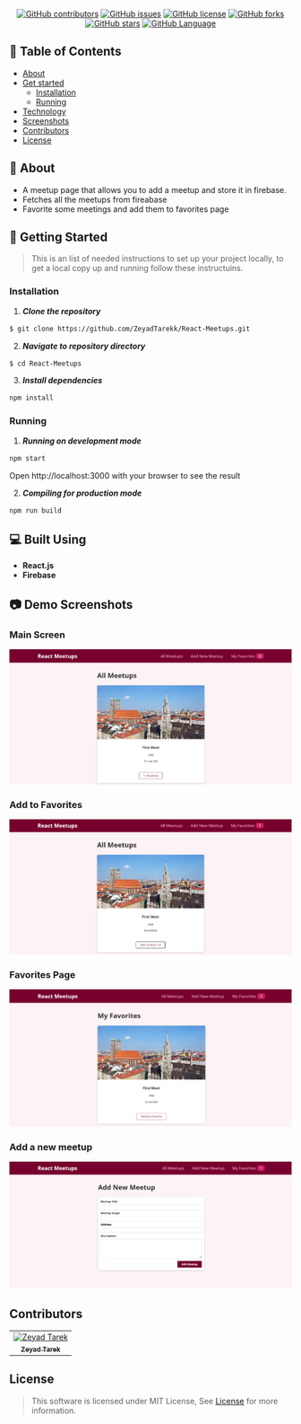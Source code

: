 <div align="center">

[![GitHub contributors](https://img.shields.io/github/contributors/ZeyadTarekk/React-Meetups)](https://github.com/ZeyadTarekk/React-Meetups/contributors)
[![GitHub issues](https://img.shields.io/github/issues/ZeyadTarekk/React-Meetups)](https://github.com/ZeyadTarekk/React-Meetups/issues)
[![GitHub license](https://img.shields.io/github/license/ZeyadTarekk/React-Meetups)](https://github.com/ZeyadTarekk/React-Meetups/blob/master/LICENSE)
[![GitHub forks](https://img.shields.io/github/forks/ZeyadTarekk/React-Meetups)](https://github.com/ZeyadTarekk/React-Meetups/network)
[![GitHub stars](https://img.shields.io/github/stars/ZeyadTarekk/React-Meetups)](https://github.com/ZeyadTarekk/React-Meetups/stargazers)
[![GitHub Language](https://img.shields.io/github/languages/top/ZeyadTarekk/React-Meetups)](https://img.shields.io/github/languages/count/ZeyadTarekk/React-Meetups)

</div>

## 📝 Table of Contents

- [About](#about)
- [Get started](#get-started)
  - [Installation](#Install)
  - [Running](#running)
- [Technology](#tech)
- [Screenshots](#Screenshots)
- [Contributors](#Contributors)
- [License](#license)

## 📙 About <a name = "about"></a>
- A meetup page that allows you to add a meetup and store it in firebase.
- Fetches all the meetups from fireabase
- Favorite some meetings and add them to favorites page

## 🏁 Getting Started <a name = "get-started"></a>

> This is an list of needed instructions to set up your project locally, to get a local copy up and running follow these
> instructuins.

### Installation <a name = "Install"></a>

1. **_Clone the repository_**

```sh
$ git clone https://github.com/ZeyadTarekk/React-Meetups.git
```

2. **_Navigate to repository directory_**

```sh
$ cd React-Meetups
```

3. **_Install dependencies_**

```sh
npm install
```

### Running <a name = "running"></a>

1. **_Running on development mode_**

```sh
npm start
```

Open http://localhost:3000 with your browser to see the result

2. **_Compiling for production mode_**

```sh
npm run build
```

## 💻 Built Using <a name = "tech"></a>

- **React.js**
- **Firebase**

## 📷 Demo Screenshots <a name = "Screenshots"></a>

<div align="center">
<h3 align='left'>Main Screen</h3>
   <img src="screenshots/s1.png">
<h3 align='left'>Add to Favorites</h3>
   <img  src="screenshots/s2.png"></a>

<h3 align='left'>Favorites Page</h3>
<img src="screenshots/s3.png"></a>
<h3 align='left'>Add a new meetup</h3>
<img src="screenshots/s4.png"></a>

</div>

## Contributors <a name = "Contributors"></a>

<table>
  <tr>
    <td align="center">
    <a href="https://github.com/ZeyadTarekk" target="_black">
    <img src="https://avatars.githubusercontent.com/u/76125650?v=4" width="150px;" alt="Zeyad Tarek"/>
    <br />
    <sub><b>Zeyad Tarek</b></sub></a>

  </tr>
 </table>

## License <a name = "license"></a>

> This software is licensed under MIT License, See [License](https://github.com/ZeyadTarekk/React-Meetups/blob/main/LICENSE) for more information.
